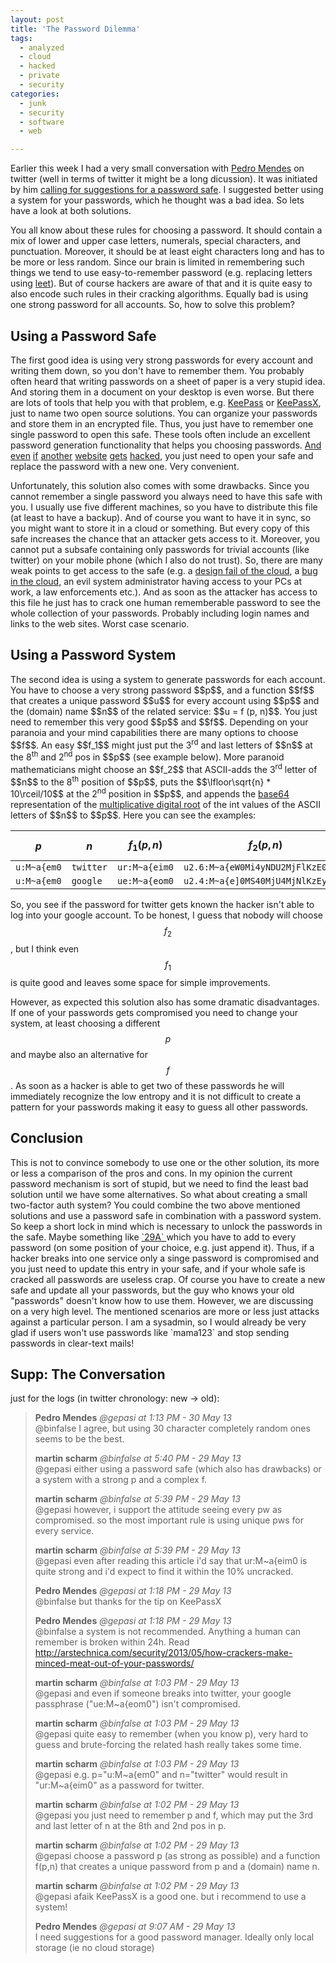 ```yaml
---
layout: post
title: 'The Password Dilemma'
tags:
  - analyzed
  - cloud
  - hacked
  - private
  - security
categories:
  - junk
  - security
  - software
  - web

---
```


Earlier this week I had a very small conversation with <a href="http://en.wikipedia.org/wiki/Pedro_Pedrosa_Mendes">Pedro Mendes</a> on twitter (well in terms of twitter it might be a long dicussion). It was initiated by him <a href="https://twitter.com/gepasi/status/339639093426274304">calling for suggestions for a password safe</a>. I suggested better using a system for your passwords, which he thought was a bad idea. So lets have a look at both solutions.


You all know about these rules for choosing a password. It should contain a mix of lower and upper case letters, numerals, special characters, and punctuation. Moreover, it should be at least eight characters long and has to be more or less random. Since our brain is limited in remembering such things we tend to use easy-to-remember password (e.g. replacing letters using <a href="http://en.wikipedia.org/wiki/Leet">leet</a>). But of course hackers are aware of that and it is quite easy to also encode such rules in their cracking algorithms. Equally bad is using one strong password for all accounts.
So, how to solve this problem?

<h2>Using a Password Safe</h2>
The first good idea is using very strong passwords for every account and writing them down, so you don't have to remember them. You probably often heard that writing passwords on a sheet of paper is a very stupid idea. And storing them in a document on your desktop is even worse. But there are lots of tools that help you with that problem, e.g. <a href="http://keepass.info/">KeePass</a> or <a href="http://www.keepassx.org/">KeePassX</a>, just to name two open source solutions.
You can organize your passwords and store them in an encrypted file. Thus, you just have to remember one single password to open this safe. These tools often include an excellent password generation functionality that helps you choosing passwords. <a href="http://www.name.com/blog/general/2013/05/we-got-hacked/">And</a> <a href="http://hackread.com/university-of-zurich-hacked-3200-officials-accounts-leaked-by-ag3nt47/">even</a> <a href="http://www.theregister.co.uk/2013/05/30/drupal_sites_hacked/">if</a> <a href="http://tvnz.co.nz/technology-news/daily-deal-site-hacked-millions-customers-affected-5419102">another</a> <a href="http://www.bbc.co.uk/news/technology-22594136">website</a> <a href="http://en.wikipedia.org/wiki/PlayStation_Network_outage">gets</a> <a href="http://en.wikipedia.org/wiki/2012_LinkedIn_hack">hacked</a>, you just need to open your safe and replace the password with a new one. Very convenient.

Unfortunately, this solution also comes with some drawbacks. Since you cannot remember a single password you always need to have this safe with you. I usually use five different machines, so you have to distribute this file (at least to have a backup). And of course you want to have it in sync, so you might want to store it in a cloud or something. But every copy of this safe increases the chance that an attacker gets access to it. Moreover, you cannot put a subsafe containing only passwords for trivial accounts (like twitter) on your mobile phone (which I also do not trust). So, there are many weak points to get access to the safe (e.g. a <a href="http://www.discourse.net/2011/04/dropbox-is-much-less-private-than-i-thought/">design fail of the cloud</a>, a <a href="http://www.wired.com/threatlevel/2011/06/dropbox/">bug in the cloud</a>, an evil system administrator having access to your PCs at work, a law enforcements etc.). And as soon as the attacker has access to this file he just has to crack one human rememberable password to see the whole collection of your passwords. Probably including login names and links to the web sites. Worst case scenario.

<h2>Using a Password System</h2>
The second idea is using a system to generate passwords for each account. You have to choose a very strong password $$p$$, and a function $$f$$ that creates a unique password $$u$$ for every account using $$p$$ and the (domain) name $$n$$ of the related service: $$u = f (p, n)$$.
You just need to remember this very good $$p$$ and $$f$$. Depending on your paranoia and your mind capabilities there are many options to choose $$f$$. An easy $$f_1$$ might just put the 3<sup>rd</sup> and last letters of $$n$$ at the 8<sup>th</sup> and 2<sup>nd</sup> pos in $$p$$ (see example below). More paranoid mathematicians might choose an $$f_2$$ that ASCII-adds the 3<sup>rd</sup> letter of $$n$$ to the 8<sup>th</sup> position of $$p$$, puts the $$\lfloor\sqrt{n} * 10\rceil/10$$ at the 2<sup>nd</sup> position in $$p$$, and appends the <a href="http://en.wikipedia.org/wiki/Base64">base64</a> representation of the <a href="http://en.wikipedia.org/wiki/Multiplicative_digital_root">multiplicative digital root</a> of the int values of the ASCII letters of $$n$$ to $$p$$. Here you can see the examples:

 $$p$$ | $$n$$ | $$f_1 (p, n)$$ | $$f_2 (p, n)$$
-|-|-|-
`u:M~a{em0` | `twitter` | `ur:M~a{eim0` | `u2.6:M~a{eW0Mi4yNDU2MjFlKzE0Cg==`
  `u:M~a{em0` | `google` | `ue:M~a{eom0` | `u2.4:M~a{e]0MS40MjU4MjNlKzEyCg==`


So, you see if the password for twitter gets known the hacker isn't able to log into your google account. To be honest, I guess that nobody will choose $$f_2$$, but I think even $$f_1$$ is quite good and leaves some space for simple improvements.

However, as expected this solution also has some dramatic disadvantages. If one of your passwords gets compromised you need to change your system, at least choosing a different $$p$$ and maybe also an alternative for $$f$$. As soon as a hacker is able to get two of these passwords he will immediately recognize the low entropy and it is not difficult to create a pattern for your passwords making it easy to guess all other passwords.

<h2>Conclusion</h2>
This is not to convince somebody to use one or the other solution, its more or less a comparison of the pros and cons. In my opinion the current password mechanism is sort of stupid, but we need to find the least bad solution until we have some alternatives. So what about creating a small two-factor auth system? You could combine the two above mentioned solutions and use a password safe in combination with a password system. So keep a short lock in mind which is necessary to unlock the passwords in the safe. Maybe something like <a href="http://www.urbandictionary.com/define.php?term=29A"> `29A` </a> which you have to add to every password (on some position of your choice, e.g. just append it). Thus, if a hacker breaks into one service only a singe password is compromised and you just need to update this entry in your safe, and if your whole safe is cracked all passwords are useless crap. Of course you have to create a new safe and update all your passwords, but the guy who knows your old "passwords" doesn't know how to use them.
However, we are discussing on a very high level. The mentioned scenarios are more or less just attacks against a particular person. I am a sysadmin, so I would already be very glad if users won't use passwords like  `mama123`  and stop sending passwords in clear-text mails!

<h2>Supp: The Conversation</h2>
just for the logs (in twitter chronology: new -> old):


> **Pedro Mendes** *@gepasi at 1:13 PM - 30 May 13*  
> @binfalse I agree, but using 30 character completely random ones seems to be the best.
>
> **martin scharm** *@binfalse at 5:40 PM - 29 May 13*  
> @gepasi either using a password safe (which also has drawbacks) or a system with a strong p and a complex f.
>
> **martin scharm** *@binfalse at 5:39 PM - 29 May 13*  
> @gepasi however, i support the attitude seeing every pw as compromised. so the most important rule is using unique pws for every service.
>
> **martin scharm** *@binfalse at 5:39 PM - 29 May 13*  
> @gepasi even after reading this article i'd say that ur:M~a{eim0 is quite strong and i'd expect to find it within the 10% uncracked.
>
> **Pedro Mendes** *@gepasi at 1:18 PM - 29 May 13*  
> @binfalse but thanks for the tip on KeePassX
>
> **Pedro Mendes** *@gepasi at 1:18 PM - 29 May 13*  
> @binfalse a system is not recommended. Anything a human can remember is broken within 24h. Read http://arstechnica.com/security/2013/05/how-crackers-make-minced-meat-out-of-your-passwords/
>
> **martin scharm** *@binfalse at 1:03 PM - 29 May 13*  
> @gepasi and even if someone breaks into twitter, your google passphrase ("ue:M~a{eom0") isn't compromised.
>
> **martin scharm** *@binfalse at 1:03 PM - 29 May 13*  
> @gepasi quite easy to remember (when you know p), very hard to guess and brute-forcing the related hash really takes some time.
>
> **martin scharm** *@binfalse at 1:03 PM - 29 May 13*  
> @gepasi e.g. p="u:M~a{em0" and n="twitter" would result in "ur:M~a{eim0" as a password for twitter.
>
> **martin scharm** *@binfalse at 1:02 PM - 29 May 13*  
> @gepasi you just need to remember p and f, which may put the 3rd and last letter of n at the 8th and 2nd pos in p.
>
> **martin scharm** *@binfalse at 1:02 PM - 29 May 13*  
> @gepasi choose a password p (as strong as possible) and a function f(p,n) that creates a unique password from p and a (domain) name n.
>
> **martin scharm** *@binfalse at 1:02 PM - 29 May 13*  
> @gepasi afaik KeePassX is a good one. but i recommend to use a system!
>
> **Pedro Mendes** *@gepasi at 9:07 AM - 29 May 13*  
> I need suggestions for a good password manager. Ideally only local storage (ie no cloud storage)
